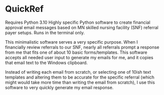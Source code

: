 # QuickRef
Requires Python 3.10
Highly specific Python software to create financial approval email messages based on MN skilled nursing facility (SNF) referral payer setups. Runs in the terminal only.

This minimalistic software serves a very specific purpose.
When I financially review referrals to our SNF, nearly all referrals prompt a response from me that fits one of about 10 basic forms/templates.
This software accepts all needed user input to generate my emails for me, and it copies that email text to the Windows clipboard.

Instead of writing each email from scratch, or selecting one of 10ish text templates and altering them to be accurate for the specific referral (which might would take more time than writing the email from scratch), I use this software to very quickly generate my email response.

